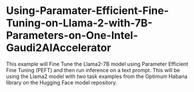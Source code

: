 # Using-Paramater-Efficient-Fine-Tuning-on-Llama-2-with-7B-Parameters-on-One-Intel-Gaudi2AIAccelerator
This example will Fine Tune the Llama2-7B model using Parameter Efficient Fine Tuning (PEFT) and then run inference on a text prompt.  This will be using the Llama2 model with two task examples from the Optimum Habana library on the Hugging Face model repository.
